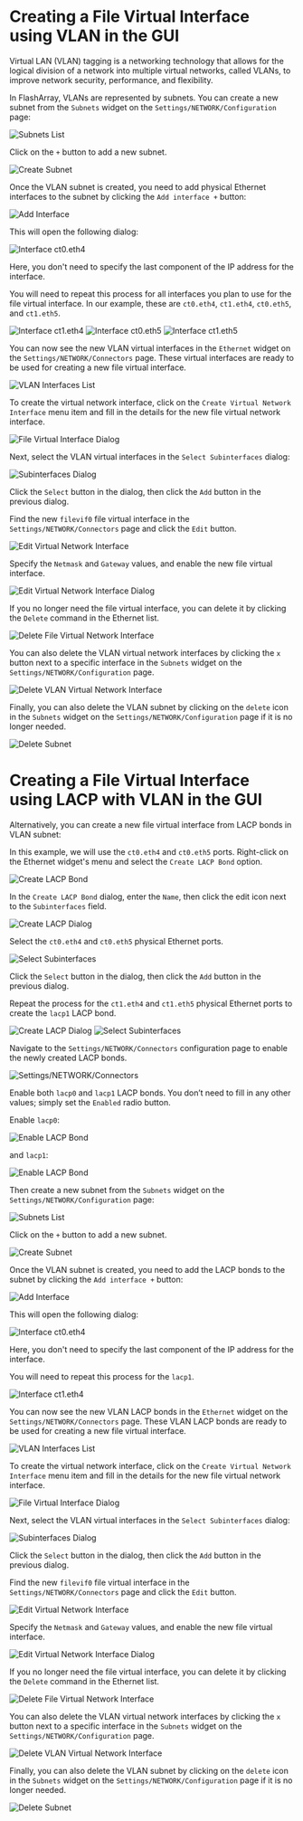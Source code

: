 # Creating a File Virtual Interface using VLAN in the GUI

Virtual LAN (VLAN) tagging is a networking technology that allows for the logical division of a network into multiple virtual networks, called VLANs, to improve network security, performance, and flexibility.

In FlashArray, VLANs are represented by subnets. You can create a new subnet from the `Subnets` widget on the `Settings/NETWORK/Configuration` page:

![Subnets List](./img/vlan/subnets.list.png)

Click on the `+` button to add a new subnet.

![Create Subnet](./img/vlan/create.subnet.png)

Once the VLAN subnet is created, you need to add physical Ethernet interfaces to the subnet by clicking the `Add interface +` button:

![Add Interface](./img/vlan/add.interface.png)

This will open the following dialog:

![Interface ct0.eth4](./img/vlan/add.interface.ct0.eth4.png)

Here, you don't need to specify the last component of the IP address for the interface.

You will need to repeat this process for all interfaces you plan to use for the file virtual interface. In our example, these are `ct0.eth4`, `ct1.eth4`, `ct0.eth5`, and `ct1.eth5`.

![Interface ct1.eth4](./img/vlan/add.interface.ct1.eth4.png)
![Interface ct0.eth5](./img/vlan/add.interface.ct0.eth5.png)
![Interface ct1.eth5](./img/vlan/add.interface.ct1.eth5.png)

You can now see the new VLAN virtual interfaces in the `Ethernet` widget on the `Settings/NETWORK/Connectors` page. These virtual interfaces are ready to be used for creating a new file virtual interface.

![VLAN Interfaces List](./img/vlan/vlan.interfaces.list.png)

To create the virtual network interface, click on the `Create Virtual Network Interface` menu item and fill in the details for the new file virtual network interface.

![File Virtual Interface Dialog](./img/vlan/vlan.vif.dialog.png)

Next, select the VLAN virtual interfaces in the `Select Subinterfaces` dialog:

![Subinterfaces Dialog](./img/vlan/vlan.vif.dialog.subinterfaces.png)

Click the `Select` button in the dialog, then click the `Add` button in the previous dialog.

Find the new `filevif0` file virtual interface in the `Settings/NETWORK/Connectors` page and click the `Edit` button.

![Edit Virtual Network Interface](./img/vlan/edit.vlan.vif.png)

Specify the `Netmask` and `Gateway` values, and enable the new file virtual interface.

![Edit Virtual Network Interface Dialog](./img/vif.physical/edit.file.vif.dialog.png)

If you no longer need the file virtual interface, you can delete it by clicking the `Delete` command in the Ethernet list.

![Delete File Virtual Network Interface](./img/vif.physical/delete.file.vif.png)

You can also delete the VLAN virtual network interfaces by clicking the `x` button next to a specific interface in the `Subnets` widget on the `Settings/NETWORK/Configuration` page.

![Delete VLAN Virtual Network Interface](./img/vlan/delete.vlan.vifs.png)

Finally, you can also delete the VLAN subnet by clicking on the `delete` icon in the `Subnets` widget on the `Settings/NETWORK/Configuration` page  if it is no longer needed.

![Delete Subnet](./img/vlan/delete.subnet.png)

# Creating a File Virtual Interface using LACP with VLAN in the GUI

Alternatively, you can create a new file virtual interface from LACP bonds in VLAN subnet:

In this example, we will use the `ct0.eth4` and `ct0.eth5` ports. Right-click on the Ethernet widget's menu and select the `Create LACP Bond` option.

![Create LACP Bond](./img/vif.lacp/create.lacp.png)

In the `Create LACP Bond` dialog, enter the `Name`, then click the edit icon next to the `Subinterfaces` field.

![Create LACP Dialog](./img/vif.lacp/create.lacp.dialog.0.png)

Select the `ct0.eth4` and `ct0.eth5` physical Ethernet ports.

![Select Subinterfaces](./img/vif.lacp/create.lacp.dialog.subinterfaces.0.png)

Click the `Select` button in the dialog, then click the `Add` button in the previous dialog.

Repeat the process for the `ct1.eth4` and `ct1.eth5` physical Ethernet ports to create the `lacp1` LACP bond.

![Create LACP Dialog](./img/vif.lacp/create.lacp.dialog.1.png)
![Select Subinterfaces](./img/vif.lacp/create.lacp.dialog.subinterfaces.1.png)

Navigate to the `Settings/NETWORK/Connectors` configuration page to enable the newly created LACP bonds.

![Settings/NETWORK/Connectors](./img/vif.lacp/settings.network.configuration.png)

Enable both `lacp0` and `lacp1` LACP bonds. You don’t need to fill in any other values; simply set the `Enabled` radio button.

Enable `lacp0`:

![Enable LACP Bond](./img/vif.lacp/enable.lacp.bond.0.png)

and `lacp1`:

![Enable LACP Bond](./img/vif.lacp/enable.lacp.bond.1.png)

Then create a new subnet from the `Subnets` widget on the `Settings/NETWORK/Configuration` page:

![Subnets List](./img/vlan/subnets.list.png)

Click on the `+` button to add a new subnet.

![Create Subnet](./img/vlan/create.subnet.png)

Once the VLAN subnet is created, you need to add the LACP bonds to the subnet by clicking the `Add interface +` button:

![Add Interface](./img/vlan/add.interface.png)

This will open the following dialog:

![Interface ct0.eth4](./img/vlan/add.interface.lacp0.png)

Here, you don't need to specify the last component of the IP address for the interface.

You will need to repeat this process for the `lacp1`.

![Interface ct1.eth4](./img/vlan/add.interface.lacp1.png)

You can now see the new VLAN LACP bonds in the `Ethernet` widget on the `Settings/NETWORK/Connectors` page. These VLAN LACP bonds are ready to be used for creating a new file virtual interface.

![VLAN Interfaces List](./img/vlan/vlan.lacp.interfaces.list.png)

To create the virtual network interface, click on the `Create Virtual Network Interface` menu item and fill in the details for the new file virtual network interface.

![File Virtual Interface Dialog](./img/vlan/vlan.vif.dialog.png)

Next, select the VLAN virtual interfaces in the `Select Subinterfaces` dialog:

![Subinterfaces Dialog](./img/vlan/vlan.vif.dialog.lacp.subinterfaces.png)

Click the `Select` button in the dialog, then click the `Add` button in the previous dialog.

Find the new `filevif0` file virtual interface in the `Settings/NETWORK/Connectors` page and click the `Edit` button.

![Edit Virtual Network Interface](./img/vlan/edit.lacp.vlan.vif.png)

Specify the `Netmask` and `Gateway` values, and enable the new file virtual interface.

![Edit Virtual Network Interface Dialog](./img/vif.physical/edit.file.vif.dialog.png)

If you no longer need the file virtual interface, you can delete it by clicking the `Delete` command in the Ethernet list.

![Delete File Virtual Network Interface](./img/vlan/delete.lacp.file.vif.png)

You can also delete the VLAN virtual network interfaces by clicking the `x` button next to a specific interface in the `Subnets` widget on the `Settings/NETWORK/Configuration` page.

![Delete VLAN Virtual Network Interface](./img/vlan/delete.vlan.lacp.png)

Finally, you can also delete the VLAN subnet by clicking on the `delete` icon in the `Subnets` widget on the `Settings/NETWORK/Configuration` page  if it is no longer needed.

![Delete Subnet](./img/vlan/delete.subnet.png)